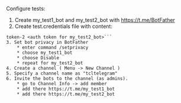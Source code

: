 Configure tests:
1. Create my_test1_bot and my_test2_bot with https://t.me/BotFather
2. Create test.credentials file with content:
```token-1 <auth token for my_test1_bot>
token-2 <auth token for my_test2_bot>```
3. Set bot privacy in BotFather
    * enter command /setprivacy
    * choose my_test1_bot
    * choose Disable
    * repeat for my_test2_bot
4. Create a channel ( Menu -> New Channel )
5. Specify a channel name as "tcltelegram"
6. Invite the bots to the channel (as admins).
    * go to Channel Info -> add member
    * add there https://t.me/my_test1_bot
    * add there https://t.me/my_test2_bot
